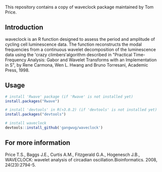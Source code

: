 This repository contains a copy of waveclock package maintained by Tom Price. 

## Introduction
waveclock is an R function designed to assess the period and amplitude of cycling cell luminescence data. The function reconstructs the modal frequencies from a continuous wavelet decomposition of the luminescence data using the 'crazy climbers'algorithm described in "Practical Time-Frequency Analysis: Gabor and Wavelet Transforms with an Implementation in S", by Rene Carmona, Wen L. Hwang and Bruno Torresani, Academic Press, 1998.

## Usage
```r
# install 'Rwave' package (if 'Rwave' is not installed yet)
install.packages("Rwave")

# install 'devtools' in R(>3.0.2) (if 'devtools' is not installed yet) 
install.packages("devtools")

# install waveclock
devtools::install_github('gangwug/waveclock')

```

## For more information
Price T.S., Baggs J.E., Curtis A.M., Fitzgerald G.A., Hogenesch J.B., WAVECLOCK: wavelet analysis of circadian oscillation.Bioinformatics. 2008, 24(23):2794-5. 

